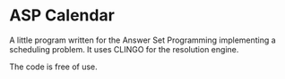 # ASP Calendar

A little program written for the Answer Set Programming implementing a scheduling problem. It uses CLINGO for the resolution engine.

The code is free of use.
